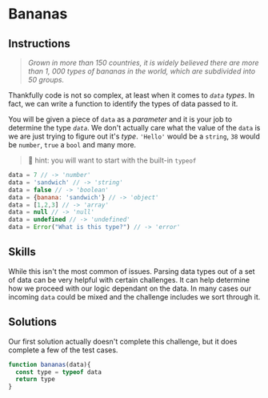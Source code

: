 # Bananas  

## Instructions

> *Grown in more than 150 countries, it is widely believed there are more than 1, 000 types of bananas in the world, which are subdivided into 50 groups.*

Thankfully code is not so complex, at least when it comes to *`data` types*. In fact, we can write a function to identify the types of data passed to it.

 You will be given a piece of `data` as a *parameter* and it is your job to determine the type *`data`*. We don't actually care what the value of the `data` is we are just trying to figure out it's *type*. `'Hello'` would be a `string`, `38` would be `number`, `true` a `bool` and many more.

 > 🧩 hint: you will want to start with the built-in `typeof` 

```js
data = 7 // -> 'number'
data = 'sandwich' // -> 'string'
data = false // -> 'boolean'
data = {banana: 'sandwich'} // -> 'object'
data = [1,2,3] // -> 'array'
data = null // -> 'null'
data = undefined // -> 'undefined'
data = Error("What is this type?") // -> 'error'
```
## Skills

While this isn't the most common of issues. Parsing data types out of a set of data can be very helpful with certain challenges. It can help determine how we proceed with our logic dependant on the data. In many cases our incoming `data` could be mixed and the challenge includes we sort through it.


## Solutions

Our first solution actually doesn't complete this challenge, but it does complete a few of the test cases.

```js
function bananas(data){
  const type = typeof data
  return type
}
```